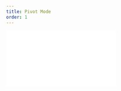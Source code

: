 ```yaml
---
title: Pivot Mode
order: 1
---
```


<embed src="@/docs/manual/basic/sheet-type/pivot-mode.zh.md"></embed>
